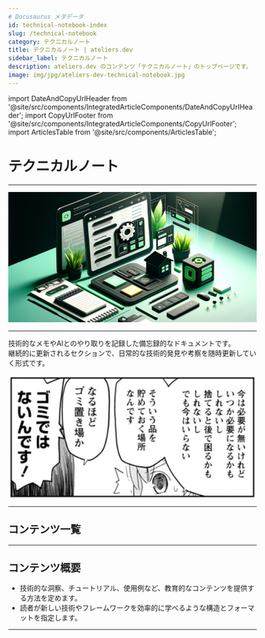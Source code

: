 ```yaml
---
# Docusaurus メタデータ 
id: technical-notebook-index
slug: /technical-notebook
category: テクニカルノート
title: テクニカルノート | ateliers.dev
sidebar_label: テクニカルノート
description: ateliers.dev のコンテンツ「テクニカルノート」のトップページです。
image: img/jpg/ateliers-dev-technical-notebook.jpg
---
```


import DateAndCopyUrlHeader from '@site/src/components/IntegratedArticleComponents/DateAndCopyUrlHeader';
import CopyUrlFooter from '@site/src/components/IntegratedArticleComponents/CopyUrlFooter';
import ArticlesTable from '@site/src/components/ArticlesTable';

# テクニカルノート

<DateAndCopyUrlHeader
    slug="/technical-notebook"
    title="テクニカルノート | ateliers.dev"
    created="2024/04/21"
    updated="2024/05/14"/>

---

![img](../../static/img/jpg/ateliers-dev-technical-notebook.jpg)

---

技術的なメモやAIとのやり取りを記録した備忘録的なドキュメントです。  
継続的に更新されるセクションで、日常的な技術的発見や考察を随時更新していく形式です。

![img](./img/technical-memos.png)

---

## コンテンツ一覧

<ArticlesTable categoryId="technical-notebook" />

---

## コンテンツ概要

* 技術的な洞察、チュートリアル、使用例など、教育的なコンテンツを提供する方法を定めます。
* 読者が新しい技術やフレームワークを効率的に学べるような構造とフォーマットを指定します。

---

<CopyUrlFooter
    slug="/technical-notebook"
    title="テクニカルノート | ateliers.dev"/>
